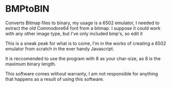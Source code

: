 # BMPtoBIN
Converts Bitmap files to binary, my usage is a 6502 emulator, I needed to extract the old Commodore64 font from a bitmap. I suppose it could work with any other image type, but I've only included bmp's, so edit it

This is a sneak peak for what is to come, I'm in the works of creating a 6502 emulator from scratch in the ever handy Javascript.

It is reccomended to use the program with 8 as your char-size, as 8 is the maximum binary length.

This software comes without warranty, I am not responsible for anything that happens as a result of using this software.
